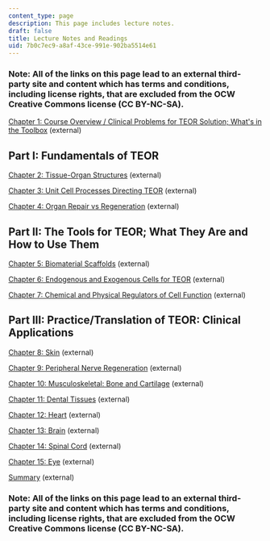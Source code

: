 ```yaml
---
content_type: page
description: This page includes lecture notes.
draft: false
title: Lecture Notes and Readings
uid: 7b0c7ec9-a8af-43ce-991e-902ba5514e61
---
```

### Note: All of the links on this page lead to an external third-party site and content which has terms and conditions, including license rights, that are excluded from the OCW Creative Commons license (CC BY-NC-SA).

[Chapter 1: Course Overview / Clinical Problems for TEOR Solution; What's in the Toolbox](https://www.dropbox.com/scl/fo/o9ixw4cbhdrkc1fa484ys/AGsqRQ_4krwOYwxpM0LcOEM/Chapters/Chapter%201%20Course%20Overview-Clinical%20Problems%20for%20TEOR%20Solution%3B%20What's%20in%20the%20Toobox?dl=0&rlkey=u2rimyl1s7xeom33sli4jmryz&subfolder_nav_tracking=1) (external)

## Part I: Fundamentals of TEOR

[Chapter 2: Tissue-Organ Structures](https://www.dropbox.com/scl/fo/o9ixw4cbhdrkc1fa484ys/AJxYpqgjWEThRAXYSVJ7gSw/Chapters/Chapter%202%20Tissue-Organ%20Structures?dl=0&rlkey=u2rimyl1s7xeom33sli4jmryz) (external)

[Chapter 3: Unit Cell Processes Directing TEOR](https://www.dropbox.com/scl/fo/o9ixw4cbhdrkc1fa484ys/ABQws45URC5cMgHXvSX2ZzM/Chapters/Chapter%203%20Unit%20Cell%20Processes?dl=0&rlkey=u2rimyl1s7xeom33sli4jmryz&subfolder_nav_tracking=1) (external)

[Chapter 4: Organ Repair vs Regeneration](https://www.dropbox.com/scl/fo/o9ixw4cbhdrkc1fa484ys/ACLikAArHiQmnbe2XjiO8jg/Chapters/Chapter%204%20Organ%20Repair%20vs%20Regeneration?dl=0&rlkey=u2rimyl1s7xeom33sli4jmryz&subfolder_nav_tracking=1) (external)

## Part II: The Tools for TEOR; What They Are and How to Use Them

[Chapter 5: Biomaterial Scaffolds](https://www.dropbox.com/scl/fo/o9ixw4cbhdrkc1fa484ys/ANrViiF_OxwYCEKSK_hQrVA/Chapters/Chapter%205%20Biomaterial%20Scaffolds?dl=0&rlkey=u2rimyl1s7xeom33sli4jmryz&subfolder_nav_tracking=1) (external)

[Chapter 6: Endogenous and Exogenous Cells for TEOR](https://www.dropbox.com/scl/fo/o9ixw4cbhdrkc1fa484ys/AARkyXWLJMXyRB_hpKKi6Jw/Chapters/Chapter%206%20Endogenous%20and%20Exogenous%20Cells%20and%20Mitochondria%20for%20TEOR?dl=0&rlkey=u2rimyl1s7xeom33sli4jmryz&subfolder_nav_tracking=1) (external)

[Chapter 7: Chemical and Physical Regulators of Cell Function](https://www.dropbox.com/scl/fo/o9ixw4cbhdrkc1fa484ys/APGZg55FYxRzIa0YAUCWHqo/Chapters/Chapter%207%20Regulators%20of%20Cell%20Function?dl=0&rlkey=u2rimyl1s7xeom33sli4jmryz&subfolder_nav_tracking=1) (external)

## Part III: Practice/Translation of TEOR: Clinical Applications

[Chapter 8: Skin](https://www.dropbox.com/scl/fo/o9ixw4cbhdrkc1fa484ys/ANdftVAJCirUPC9I8kiR6BU/Chapters/Chapter%208%20Skin%3A%20Development%20of%20Dermal%20Regeneration%20Template?dl=0&rlkey=u2rimyl1s7xeom33sli4jmryz&subfolder_nav_tracking=1) (external)

[Chapter 9: Peripheral Nerve Regeneration](https://www.dropbox.com/scl/fo/o9ixw4cbhdrkc1fa484ys/AC0eFq0V8TMB_Mzb6ynJKts/Chapters/Chapter%209%20Peripheral%20Nerve%3A%20%20Collagen%20Tubes%20and%20DRT?dl=0&rlkey=u2rimyl1s7xeom33sli4jmryz&subfolder_nav_tracking=1) (external)

[Chapter 10: Musculoskeletal: Bone and Cartilage](https://www.dropbox.com/scl/fo/o9ixw4cbhdrkc1fa484ys/AGe7UHwOFy1FYpSBJcw5qIE/Chapters/Chapter%2010%20Musculoskeletal%20Tissues%3A%20Bone%20and%20Cartilage?dl=0&rlkey=u2rimyl1s7xeom33sli4jmryz&subfolder_nav_tracking=1) (external)

[Chapter 11: Dental Tissues](https://www.dropbox.com/scl/fo/o9ixw4cbhdrkc1fa484ys/AGrsIxtXTUp0x8I3AgencZM/Chapters/Chapter%2011%20Dental%20Tissues%3A%20TEOR%20of%20Teeth?dl=0&rlkey=u2rimyl1s7xeom33sli4jmryz&subfolder_nav_tracking=1) (external)

[Chapter 12: Heart](https://www.dropbox.com/scl/fo/o9ixw4cbhdrkc1fa484ys/ADGmsfBNqhizSBCA-5E7Fuk/Chapters/Chapter%2012%3A%20Heart?dl=0&rlkey=u2rimyl1s7xeom33sli4jmryz&subfolder_nav_tracking=1) (external)

[Chapter 13: Brain](https://www.dropbox.com/scl/fo/o9ixw4cbhdrkc1fa484ys/ALSxtQxKhPzQ0xDn6HnwfUA/Chapters/Chapter%2013%3A%20Brain?dl=0&rlkey=u2rimyl1s7xeom33sli4jmryz&subfolder_nav_tracking=1) (external)

[Chapter 14: Spinal Cord](https://www.dropbox.com/scl/fo/o9ixw4cbhdrkc1fa484ys/AGvI2g3lp_sMTgY7Q4mQptk/Chapters/Chapter%2014%20Spinal%20Cord?dl=0&rlkey=u2rimyl1s7xeom33sli4jmryz&subfolder_nav_tracking=1) (external)

[Chapter 15: Eye](https://www.dropbox.com/scl/fo/o9ixw4cbhdrkc1fa484ys/AE9QOMzbta1fO-UFrqCIZPA/Chapters/Chapter%2015%3A%20Eye?dl=0&rlkey=u2rimyl1s7xeom33sli4jmryz&subfolder_nav_tracking=1) (external)

[Summary](https://www.dropbox.com/scl/fo/o9ixw4cbhdrkc1fa484ys/AFKoudIFc4x_2-23vfltcbA/Chapters/SUMMARY%20of%20the%20Subject?dl=0&preview=24-12-5_SUMMARY.pdf&rlkey=u2rimyl1s7xeom33sli4jmryz&subfolder_nav_tracking=1) (external)

### Note: All of the links on this page lead to an external third-party site and content which has terms and conditions, including license rights, that are excluded from the OCW Creative Commons license (CC BY-NC-SA).
